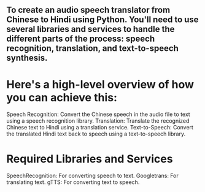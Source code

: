 ## To create an audio speech translator from Chinese to Hindi using Python. You'll need to use several libraries and services to handle the different parts of the process: speech recognition, translation, and text-to-speech synthesis.

# Here's a high-level overview of how you can achieve this:

Speech Recognition: Convert the Chinese speech in the audio file to text using a speech recognition library.
Translation: Translate the recognized Chinese text to Hindi using a translation service.
Text-to-Speech: Convert the translated Hindi text back to speech using a text-to-speech library.

# Required Libraries and Services

SpeechRecognition: For converting speech to text.
Googletrans: For translating text.
gTTS: For converting text to speech.

